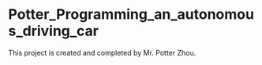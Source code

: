 # Potter_Programming_an_autonomous_driving_car
This project is created and completed by Mr. Potter Zhou.
